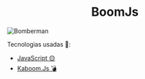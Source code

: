 <h1 align="center">BoomJs</h1>

![Bomberman](https://user-images.githubusercontent.com/111710522/224876469-6055fbbf-7e51-4278-bf43-235c8235a500.gif)

<p>Tecnologias usadas 🔗:</p>
<ul>
<li><a href="https://www.w3schools.com/js/default.asp">JavaScript 🟡</a></li>
<li><a href="https://kaboomjs.com/doc/intro">Kaboom.Js 💣</a></li>
</ul>


